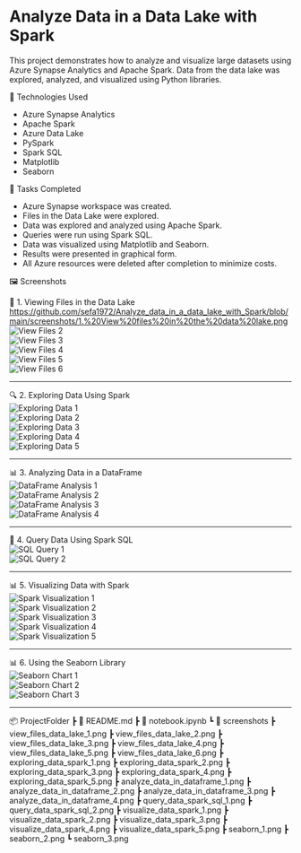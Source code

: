 # Analyze Data in a Data Lake with Spark

This project demonstrates how to analyze and visualize large datasets using Azure Synapse Analytics and Apache Spark. Data from the data lake was explored, analyzed, and visualized using Python libraries.

📌 Technologies Used
- Azure Synapse Analytics
- Apache Spark
- Azure Data Lake
- PySpark
- Spark SQL
- Matplotlib
- Seaborn

🧪 Tasks Completed
- Azure Synapse workspace was created.
- Files in the Data Lake were explored.
- Data was explored and analyzed using Apache Spark.
- Queries were run using Spark SQL.
- Data was visualized using Matplotlib and Seaborn.
- Results were presented in graphical form.
- All Azure resources were deleted after completion to minimize costs.

🖼️ Screenshots

📁 1. Viewing Files in the Data Lake  
https://github.com/sefa1972/Analyze_data_in_a_data_lake_with_Spark/blob/main/screenshots/1.%20View%20files%20in%20the%20data%20lake.png
![View Files 2](./screenshots/view_files_data_lake_2.png)  
![View Files 3](./screenshots/view_files_data_lake_3.png)  
![View Files 4](./screenshots/view_files_data_lake_4.png)  
![View Files 5](./screenshots/view_files_data_lake_5.png)  
![View Files 6](./screenshots/view_files_data_lake_6.png)

---

🔍 2. Exploring Data Using Spark  
![Exploring Data 1](./screenshots/exploring_data_spark_1.png)  
![Exploring Data 2](./screenshots/exploring_data_spark_2.png)  
![Exploring Data 3](./screenshots/exploring_data_spark_3.png)  
![Exploring Data 4](./screenshots/exploring_data_spark_4.png)  
![Exploring Data 5](./screenshots/exploring_data_spark_5.png)

---

📊 3. Analyzing Data in a DataFrame  
![DataFrame Analysis 1](./screenshots/analyze_data_in_dataframe_1.png)  
![DataFrame Analysis 2](./screenshots/analyze_data_in_dataframe_2.png)  
![DataFrame Analysis 3](./screenshots/analyze_data_in_dataframe_3.png)  
![DataFrame Analysis 4](./screenshots/analyze_data_in_dataframe_4.png)

---

📝 4. Query Data Using Spark SQL  
![SQL Query 1](./screenshots/query_data_spark_sql_1.png)  
![SQL Query 2](./screenshots/query_data_spark_sql_2.png)

---

📊 5. Visualizing Data with Spark  
![Spark Visualization 1](./screenshots/visualize_data_spark_1.png)  
![Spark Visualization 2](./screenshots/visualize_data_spark_2.png)  
![Spark Visualization 3](./screenshots/visualize_data_spark_3.png)  
![Spark Visualization 4](./screenshots/visualize_data_spark_4.png)  
![Spark Visualization 5](./screenshots/visualize_data_spark_5.png)

---

📊 6. Using the Seaborn Library  
![Seaborn Chart 1](./screenshots/seaborn_1.png)  
![Seaborn Chart 2](./screenshots/seaborn_2.png)  
![Seaborn Chart 3](./screenshots/seaborn_3.png)

---

📦 ProjectFolder
 ┣ 📜 README.md
 ┣ 📜 notebook.ipynb
 ┗ 📂 screenshots
    ┣ view_files_data_lake_1.png
    ┣ view_files_data_lake_2.png
    ┣ view_files_data_lake_3.png
    ┣ view_files_data_lake_4.png
    ┣ view_files_data_lake_5.png
    ┣ view_files_data_lake_6.png
    ┣ exploring_data_spark_1.png
    ┣ exploring_data_spark_2.png
    ┣ exploring_data_spark_3.png
    ┣ exploring_data_spark_4.png
    ┣ exploring_data_spark_5.png
    ┣ analyze_data_in_dataframe_1.png
    ┣ analyze_data_in_dataframe_2.png
    ┣ analyze_data_in_dataframe_3.png
    ┣ analyze_data_in_dataframe_4.png
    ┣ query_data_spark_sql_1.png
    ┣ query_data_spark_sql_2.png
    ┣ visualize_data_spark_1.png
    ┣ visualize_data_spark_2.png
    ┣ visualize_data_spark_3.png
    ┣ visualize_data_spark_4.png
    ┣ visualize_data_spark_5.png
    ┣ seaborn_1.png
    ┣ seaborn_2.png
    ┗ seaborn_3.png

